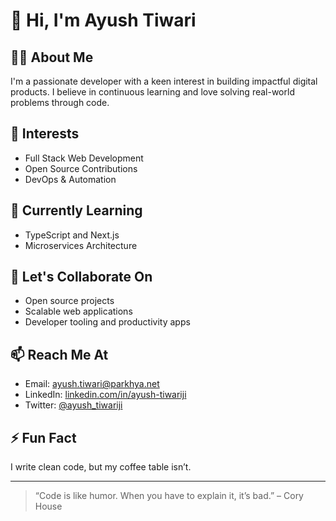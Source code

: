 # 👋 Hi, I'm Ayush Tiwari

## 👨‍💻 About Me
I'm a passionate developer with a keen interest in building impactful digital products. I believe in continuous learning and love solving real-world problems through code.

## 👀 Interests
- Full Stack Web Development
- Open Source Contributions
- DevOps & Automation


## 🌱 Currently Learning
- TypeScript and Next.js
- Microservices Architecture


## 💬 Let's Collaborate On
- Open source projects
- Scalable web applications
- Developer tooling and productivity apps

## 📫 Reach Me At
- Email: [ayush.tiwari@parkhya.net](mailto:ayush.tiwari@parkhya.net) 
- LinkedIn: [linkedin.com/in/ayush-tiwariji](https://linkedin.com/in/ayush-tiwariji)
- Twitter: [@ayush_tiwariji](https://twitter.com/ayush_tiwariji)



## ⚡ Fun Fact
I write clean code, but my coffee table isn’t.

---

> “Code is like humor. When you have to explain it, it’s bad.” – Cory House
